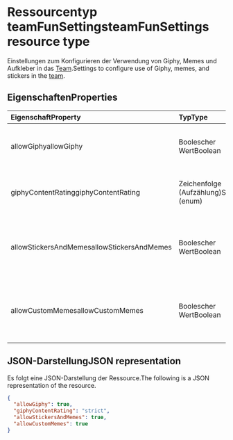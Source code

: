 # <a name="teamfunsettings-resource-type"></a><span data-ttu-id="e05cf-101">Ressourcentyp teamFunSettings</span><span class="sxs-lookup"><span data-stu-id="e05cf-101">teamFunSettings resource type</span></span>



<span data-ttu-id="e05cf-102">Einstellungen zum Konfigurieren der Verwendung von Giphy, Memes und Aufkleber in das [Team](team.md).</span><span class="sxs-lookup"><span data-stu-id="e05cf-102">Settings to configure use of Giphy, memes, and stickers in the [team](team.md).</span></span>

## <a name="properties"></a><span data-ttu-id="e05cf-103">Eigenschaften</span><span class="sxs-lookup"><span data-stu-id="e05cf-103">Properties</span></span>
| <span data-ttu-id="e05cf-104">Eigenschaft</span><span class="sxs-lookup"><span data-stu-id="e05cf-104">Property</span></span>     | <span data-ttu-id="e05cf-105">Typ</span><span class="sxs-lookup"><span data-stu-id="e05cf-105">Type</span></span>   |<span data-ttu-id="e05cf-106">Beschreibung</span><span class="sxs-lookup"><span data-stu-id="e05cf-106">Description</span></span>|
|:---------------|:--------|:----------|
|<span data-ttu-id="e05cf-107">allowGiphy</span><span class="sxs-lookup"><span data-stu-id="e05cf-107">allowGiphy</span></span>|<span data-ttu-id="e05cf-108">Boolescher Wert</span><span class="sxs-lookup"><span data-stu-id="e05cf-108">Boolean</span></span>|<span data-ttu-id="e05cf-109">Wenn auf "true" ermöglicht Giphy Verwendung festgelegt.</span><span class="sxs-lookup"><span data-stu-id="e05cf-109">If set to true, enables Giphy use.</span></span>|
|<span data-ttu-id="e05cf-110">giphyContentRating</span><span class="sxs-lookup"><span data-stu-id="e05cf-110">giphyContentRating</span></span>|<span data-ttu-id="e05cf-111">Zeichenfolge (Aufzählung)</span><span class="sxs-lookup"><span data-stu-id="e05cf-111">String (enum)</span></span>|<span data-ttu-id="e05cf-112">Giphy bewerten.</span><span class="sxs-lookup"><span data-stu-id="e05cf-112">Giphy content rating.</span></span> <span data-ttu-id="e05cf-113">Mögliche Werte sind: `moderate` und `strict`.</span><span class="sxs-lookup"><span data-stu-id="e05cf-113">Possible values are: `moderate`, `strict`.</span></span>|
|<span data-ttu-id="e05cf-114">allowStickersAndMemes</span><span class="sxs-lookup"><span data-stu-id="e05cf-114">allowStickersAndMemes</span></span>|<span data-ttu-id="e05cf-115">Boolescher Wert</span><span class="sxs-lookup"><span data-stu-id="e05cf-115">Boolean</span></span>|<span data-ttu-id="e05cf-116">Wenn Festlegung auf "true" ermöglicht Benutzern das Aufkleber und Memes enthalten.</span><span class="sxs-lookup"><span data-stu-id="e05cf-116">If set to true, enables users to include stickers and memes.</span></span>|
|<span data-ttu-id="e05cf-117">allowCustomMemes</span><span class="sxs-lookup"><span data-stu-id="e05cf-117">allowCustomMemes</span></span>|<span data-ttu-id="e05cf-118">Boolescher Wert</span><span class="sxs-lookup"><span data-stu-id="e05cf-118">Boolean</span></span>|<span data-ttu-id="e05cf-119">Wenn auf "true" ermöglicht Benutzern das Einschließen von benutzerdefinierten Memes festgelegt.</span><span class="sxs-lookup"><span data-stu-id="e05cf-119">If set to true, enables users to include custom memes.</span></span>|

## <a name="json-representation"></a><span data-ttu-id="e05cf-120">JSON-Darstellung</span><span class="sxs-lookup"><span data-stu-id="e05cf-120">JSON representation</span></span>

<span data-ttu-id="e05cf-121">Es folgt eine JSON-Darstellung der Ressource.</span><span class="sxs-lookup"><span data-stu-id="e05cf-121">The following is a JSON representation of the resource.</span></span>

<!-- {
  "blockType": "resource",
  "@odata.type": "microsoft.graph.teamFunSettings"
}-->

```json
{
  "allowGiphy": true,
  "giphyContentRating": "strict",
  "allowStickersAndMemes": true,
  "allowCustomMemes": true
}
```

<!-- uuid: 8fcb5dbc-d5aa-4681-8e31-b001d5168d79
2015-10-25 14:57:30 UTC -->
<!-- {
  "type": "#page.annotation",
  "description": "team's funSettings resource",
  "keywords": "",
  "section": "documentation",
  "tocPath": ""
}-->
